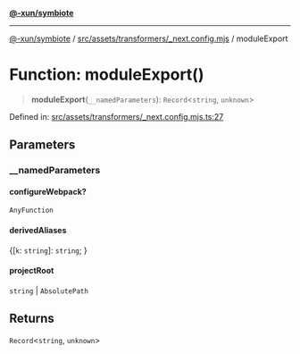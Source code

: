 [**@-xun/symbiote**](../../../../../README.md)

***

[@-xun/symbiote](../../../../../README.md) / [src/assets/transformers/\_next.config.mjs](../README.md) / moduleExport

# Function: moduleExport()

> **moduleExport**(`__namedParameters`): `Record`\<`string`, `unknown`\>

Defined in: [src/assets/transformers/\_next.config.mjs.ts:27](https://github.com/Xunnamius/symbiote/blob/0a3ecc9e8bdf9588a85b031431b4261e563bc762/src/assets/transformers/_next.config.mjs.ts#L27)

## Parameters

### \_\_namedParameters

#### configureWebpack?

`AnyFunction`

#### derivedAliases

\{\[`k`: `string`\]: `string`; \}

#### projectRoot

`string` \| `AbsolutePath`

## Returns

`Record`\<`string`, `unknown`\>
